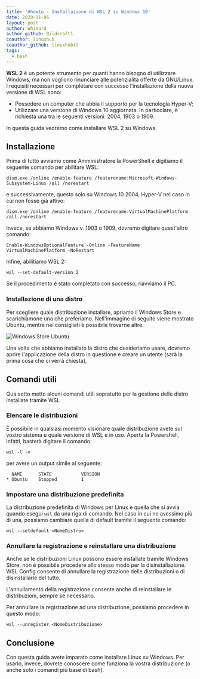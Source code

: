 ```yaml
---
title: '#howto - Installazione di WSL 2 su Windows 10'
date: 2020-11-06
layout: post
author: WhiXard
author_github: Bildcraft1
coauthor: linuxhub
coauthor_github: linuxhubit
tags:
  - bash
---
```

**WSL 2** è un potente strumento per quanti hanno bisogno di utilizzare Windows, ma non vogliono rinunciare alle potenzialità offerte da GNU/Linux. I requisiti necessari per completare con successo l’installazione della nuova versione di WSL sono:

* Possedere un computer che abbia il supporto per la tecnologia Hyper-V;
* Utilizzare una versione di Windows 10 aggiornata. In particolare, è richiesta una tra le seguenti versioni: 2004, 1903 o 1909.

In questa guida vedremo come installare WSL 2 su Windows.

## Installazione

Prima di tutto avviamo come Amministratore la PowerShell e digitiamo il seguente comando per abilitare WSL:

```
dism.exe /online /enable-feature /featurename:Microsoft-Windows-Subsystem-Linux /all /norestart
```

e successivamente, questo solo su Windows 10 2004, Hyper-V nel caso in cui non fosse già attivo:
```
dism.exe /online /enable-feature /featurename:VirtualMachinePlatform /all /norestart
```

Invece, se abbiamo Windows v. 1903 o 1909, dovremo digitare quest'altro comando:
```
Enable-WindowsOptionalFeature -Online -FeatureName VirtualMachinePlatform -NoRestart
```

Infine, abilitiamo WSL 2:

```
wsl --set-default-version 2
```

Se il procedimento è stato completato con successo, riavviamo il PC.

### Installazione di una distro
Per scegliere quale distribuzione installare, apriamo il Windows Store e scarichiamone una che preferiamo. Nell'immagine di seguito viene mostrato Ubuntu, mentre nei consigliati è possibile trovarne altre.

![Windows Store Ubuntu](storage/Capture.PNG)

Una volta che abbiamo installato la distro che desideriamo usare, dovremo aprire l'applicazione della distro in questione e creare un utente (sarà la prima cosa che ci verrà chiesta),

## Comandi utili
Qua sotto metto alcuni comandi utili sopratutto per la gestione delle distro installate tramite WSL

### Elencare le distribuzioni

È possibile in qualsiasi momento visionare quale distribuzione avete sul vostro sistema e quale versione di WSL è in uso. Aperta la Powershell, infatti, basterà digitare il comando:

```
wsl -l -v
```

per avere un output simile al seguente:
```
  NAME      STATE           VERSION
* Ubuntu    Stopped         1
```

### Impostare una distribuzione predefinita

La distribuzione predefinita di Windows per Linux è quella che si avvia quando esegui `wsl` da una riga di comando. Nel caso in cui ne avessimo più di una, possiamo cambiare quella di default tramite il seguente comando:

```
wsl --setdefault <NomeDistro>
```

### Annullare la registrazione e reinstallare una distribuzione

Anche se le distribuzioni Linux possono essere installate tramite Windows Store, non è possibile procedere allo stesso modo per la disinstallazione. WSL Config consente di annullare la registrazione delle distribuzioni o di disinstallarle del tutto.

L'annullamento della registrazione consente anche di reinstallare le distribuzioni, sempre se necessario.

Per annullare la registrazione ad una distribuzione, possiamo procedere in questo modo:

```
wsl --unregister <NomeDistribuzione>
```

## Conclusione
Con questa guida avete imparato come installare Linux su Windows. Per usarlo, invece, dovrete conoscere come funziona la vostra distribuzione (o anche solo i comandi più base di bash).


